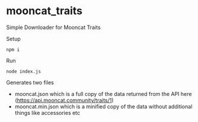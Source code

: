 # mooncat_traits

Simple Downloader for Mooncat Traits

Setup

`npm i`

Run

`node index.js`

Generates two files 

- mooncat.json which is a full copy of the data returned from the API here (https://api.mooncat.community/traits/1)
- mooncat.min.json which is a minified copy of the data without additional things like accessories etc
